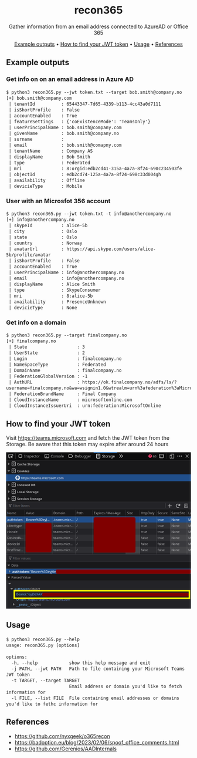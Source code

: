 <center>
<h1>recon365</h1>
Gather information from an email address connected to AzureAD or Office 365
<p align="center">
  <a href="#example-outputs">Example outputs</a> •
  <a href="#how-to-find-your-jwt-token">How to find your JWT token</a> •
  <a href="#usage">Usage</a> •
  <a href="#references">References</a>
</p>
</center>

## Example outputs
### Get info on on an email address in Azure AD
```console
$ python3 recon365.py --jwt token.txt --target bob.smith@company.no
[+] bob.smith@company.com 
 | tenantId          : 65443347-7d65-4339-b113-4cc43a0d7111
 | isShortProfile    : False
 | accountEnabled    : True
 | featureSettings   : {'coExistenceMode': 'TeamsOnly'}
 | userPrincipalName : bob.smith@company.com
 | givenName         : bob.smith@company.no
 | surname           :
 | email             : bob.smith@comapny.com
 | tenantName        : Company AS
 | displayName       : Bob Smith 
 | type              : Federated
 | mri               : 8:orgid:edb2cd41-315a-4a7a-8f24-690c234503fe
 | objectId          : edb2cd74-125a-4a7a-8f24-698c33d004gh
 | availability      : Offline
 | devicieType       : Mobile
```

### User with an Microsfot 356 account

```console
$ python3 recon365.py --jwt token.txt -t info@anothercompany.no
[+] info@anothercompany.no
 | skypeId           : alice-5b
 | city              : Oslo
 | state             : Oslo
 | country           : Norway
 | avatarUrl         : https://api.skype.com/users/alice-5b/profile/avatar
 | isShortProfile    : False
 | accountEnabled    : True
 | userPrincipalName : info@anothercompany.no
 | email             : info@anothercompany.no
 | displayName       : Alice Smith 
 | type              : SkypeConsumer
 | mri               : 8:alice-5b
 | availability      : PresenceUnknown
 | devicieType       : None
```

### Get info on a domain
```console
$ python3 recon365.py --target finalcompany.no
[+] finalcompany.no
 | State                   : 3
 | UserState               : 2
 | Login                   : finalcompany.no
 | NameSpaceType           : Federated
 | DomainName              : finalcompany.no
 | FederationGlobalVersion : -1
 | AuthURL                 : https://ok.finalcompany.no/adfs/ls/?username=finalcompany.no&wa=wsignin1.0&wtrealm=urn%3afederation%3aMicrosoftOnline&wctx=
 | FederationBrandName     : Final Company
 | CloudInstanceName       : microsoftonline.com
 | CloudInstanceIssuerUri  : urn:federation:MicrosoftOnline
```

## How to find your JWT token
Visit https://teams.microsoft.com and fetch the JWT token from the Storage. Be aware that this token may expire after around 24 hours

![](images/fetch_jwt.png)

## Usage
```console
$ python3 recon365.py --help
usage: recon365.py [options]

options:
  -h, --help            show this help message and exit
  -j PATH, --jwt PATH   Path to file containing your Microsoft Teams JWT token
  -t TARGET, --target TARGET
                        Email address or domain you'd like to fetch information for
  -l FILE, --list FILE  File containing email addresses or domains you'd like to fethc information for
```

## References
- https://github.com/nyxgeek/o365recon
- https://badoption.eu/blog/2023/02/06/spoof_office_comments.html
- https://github.com/Gerenios/AADInternals
